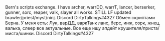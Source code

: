 Bern's scripts exchange. I have archer, warrDD, warrT, lancer, berserker, gunner, sorc, reaper, valk, slayer all works. STILL LF updated brawler/priest/myst/ninj. Discord DirtyTalkings#4327
Обмен скриптами Берна. У меня есть: Лук, варДД, варкТанк ланс, берс, инж, сорк, жнец, валька, слеер все актуальные. Все еще ищу апдейт крушителя/приста/миста/шинки. Discord DirtyTalkings#4327
